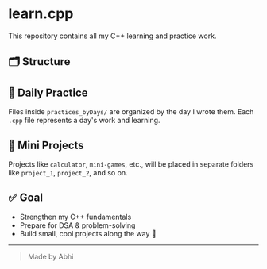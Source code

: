 # learn.cpp

This repository contains all my C++ learning and practice work.

## 🗂️ Structure


## 📅 Daily Practice
Files inside `practices_byDays/` are organized by the day I wrote them. Each `.cpp` file represents a day's work and learning.

## 🔨 Mini Projects
Projects like `calculator`, `mini-games`, etc., will be placed in separate folders like `project_1`, `project_2`, and so on.

## ✅ Goal
- Strengthen my C++ fundamentals
- Prepare for DSA & problem-solving
- Build small, cool projects along the way 🚀

---

> Made by Abhi
